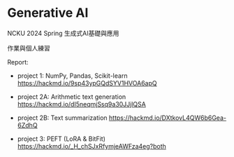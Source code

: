# Generative AI

NCKU 2024 Spring 生成式AI基礎與應用

作業與個人練習



Report:

- project 1: NumPy, Pandas, Scikit-learn
  https://hackmd.io/9sp43ypGQdSYV1HVOA6apQ

- project 2A: Arithmetic text generation
  https://hackmd.io/dI5neqmjSsq9a30JJjlQSA

- project 2B: Text summarization
  https://hackmd.io/DXtkovL4QW6b6Gea-6ZdhQ

- project 3: PEFT (LoRA & BitFit)
  https://hackmd.io/_H_chSJxRfymjeAWFza4eg?both
